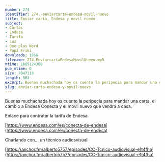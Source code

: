 ```yaml
---
number: 274
identifier: 274.-enviarcarta-endesa-movil-nuevo
title: Enviar carta, Endesa y movil nuevo
subject:
- Cartas
- Endesa
- Tarifa
- Luz
- One plus Nord
- Papá Friki
downloads: 1066
filename: 274.EnviarcartaEndesaMovilNuevo.mp3
mtime: 1685124308
pub_mtime: 0
size: 7847118
length: 503
excerpt: Buenas muchachada hoy os cuento la peripecia para mandar una carta, el cambio a Endesa Conecta y el móvil nuevo que vendrá a casa.
slug: enviar-carta-endesa-y-movil-nuevo
---
```

Buenas muchachada hoy os cuento la peripecia para mandar una carta, el cambio a Endesa Conecta y el móvil nuevo que vendrá a casa.

Enlace para contratar la tarifa de Endesa

[https://www.endesa.com/es/conecta-de-endesa](https://www.endesa.com/es/conecta-de-endesa)

Charlando con... un técnico audiosvisual

[https://anchor.fm/alberto5757/episodes/CC-Tcnico-audiovisual-e1t4fha](https://anchor.fm/alberto5757/episodes/CC-Tcnico-audiovisual-e1t4fha)